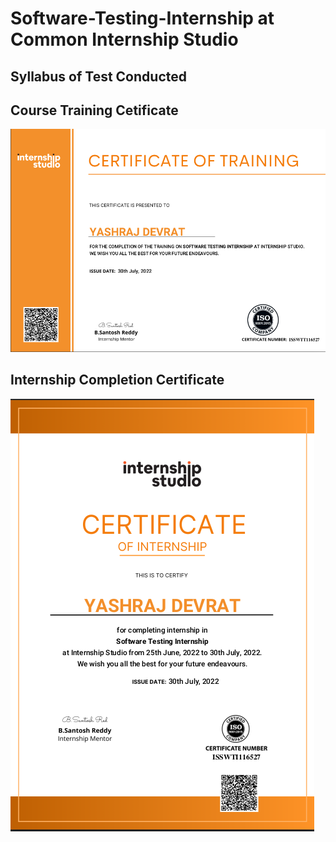 # Software-Testing-Internship at Common Internship Studio 

## Syllabus of Test Conducted


## Course Training Cetificate

![Logo](https://github.com/yashraj9011/yashraj9011/blob/main/Screenshot%20from%202023-10-05%2011-15-02.png)

## Internship Completion Certificate
![Logo](https://github.com/yashraj9011/yashraj9011/blob/main/Internship%20Certificate.png)


